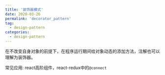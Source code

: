 ```yaml
---
title: '装饰器模式'
date: 2020-03-26
permalink: 'decorator_pattern'
tag:
  - design-pattern
categories:
  - design-pattern
---
```


在不改变自身对象的前提下，在程序运行期间给对象动态的添加方法，注解也可以理解为装饰器。

常见应用: react高阶组件，react-redux中的`@connect`

